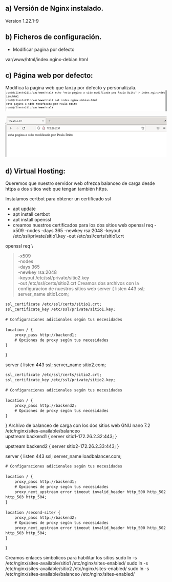 ## a) Versión de Nginx instalado.
Version 1.22.1-9
## b) Ficheros de configuración.
- Modificar pagina por defecto

var/www/html/index.nginx-debian.html

## c) Página web por defecto:

Modifica la página web que lanza por defecto y personalízala.
![image](pagina.png)

![image](navegador.png)


## d) Virtual Hosting:
Queremos que nuestro servidor web ofrezca balanceo de carga desde https  a dos sitios web que tengan también https.
 
Instalamos certbot para obtener un certificado ssl
- apt update
- apt install certbot
- apt install openssl
- creamos nuestros certificados para los dos sitios web
openssl req -x509 -nodes -days 365 -newkey rsa:2048 -keyout /etc/ssl/private/sitio1.key -out /etc/ssl/certs/sitio1.crt

openssl req \
> -x509 \
> -nodes \
> -days 365 \
> -newkey rsa:2048 \
> -keyout /etc/ssl/private/sitio2.key \
> -out /etc/ssl/certs/sitio2.crt
Creamos dos archivos con la configuracion de nuestros sitios web
> server {
    listen 443 ssl;
    server_name sitio1.com;

    ssl_certificate /etc/ssl/certs/sitio1.crt;
    ssl_certificate_key /etc/ssl/private/sitio1.key;

    # Configuraciones adicionales según tus necesidades

    location / {
        proxy_pass http://backend1;
        # Opciones de proxy según tus necesidades
    }
}

server {
    listen 443 ssl;
    server_name sitio2.com;

    ssl_certificate /etc/ssl/certs/sitio2.crt;
    ssl_certificate_key /etc/ssl/private/sitio2.key;

    # Configuraciones adicionales según tus necesidades

    location / {
        proxy_pass http://backend2;
        # Opciones de proxy según tus necesidades
    }
}
Archivo de balanceo de carga con los dos sitios web
  GNU nano 7.2                     /etc/nginx/sites-available/balanceo                               
upstream backend1 {
    server sitio1-172.26.2.32:443;
}

upstream backend2 {
    server sitio2-172.26.2.33:443;
}

server {
    listen 443 ssl;
    server_name loadbalancer.com;



    # Configuraciones adicionales según tus necesidades

    location / {
        proxy_pass http://backend1;
        # Opciones de proxy según tus necesidades
        proxy_next_upstream error timeout invalid_header http_500 http_502 http_503 http_504;
    }

    location /second-site/ {
        proxy_pass http://backend2;
        # Opciones de proxy según tus necesidades
        proxy_next_upstream error timeout invalid_header http_500 http_502 http_503 http_504;
    }
}

Creamos enlaces simbolicos para habilitar los sitios
sudo ln -s /etc/nginx/sites-available/sitio1 /etc/nginx/sites-enabled/
sudo ln -s /etc/nginx/sites-available/sitio2 /etc/nginx/sites-enabled/
sudo ln -s /etc/nginx/sites-available/balanceo /etc/nginx/sites-enabled/

